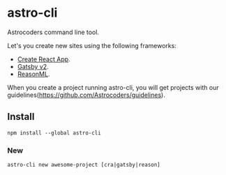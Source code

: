 # astro-cli

Astrocoders command line tool.

Let's you create new sites using the following frameworks:
 - [Create React App](https://github.com/Astrocoders/cra-starter).
 - [Gatsby v2](https://github.com/Astrocoders/gatsby-starter).
 - [ReasonML](https://github.com/Astrocoders/reasonml-starter).

When you create a project running astro-cli, you will get projects with our guidelines(https://github.com/Astrocoders/guidelines).

## Install

`npm install --global astro-cli`

### New

`astro-cli new awesome-project [cra|gatsby|reason]`
